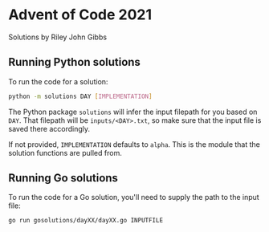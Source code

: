 # Advent of Code 2021

Solutions by Riley John Gibbs

## Running Python solutions

To run the code for a solution:

```bash
python -m solutions DAY [IMPLEMENTATION]
```

The Python package `solutions` will infer the input filepath for you based on `DAY`. That filepath will be `inputs/<DAY>.txt`, so make sure that the input file is saved there accordingly.

If not provided, `IMPLEMENTATION` defaults to `alpha`. This is the module that the solution functions are pulled from.

## Running Go solutions

To run the code for a Go solution, you'll need to supply the path to the input file:

```bash
go run gosolutions/dayXX/dayXX.go INPUTFILE
```
